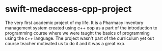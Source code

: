 # swift-medaccess-cpp-project
The very first academic project of my life. It is a Pharmacy inventory management system created using c++ oop as a part of the introduction to programming course where we were taught the basics of programming using the c++ language.  The project wasn't part of the curriculum yet out course teacher motivated us to do it and it was a great exp.
